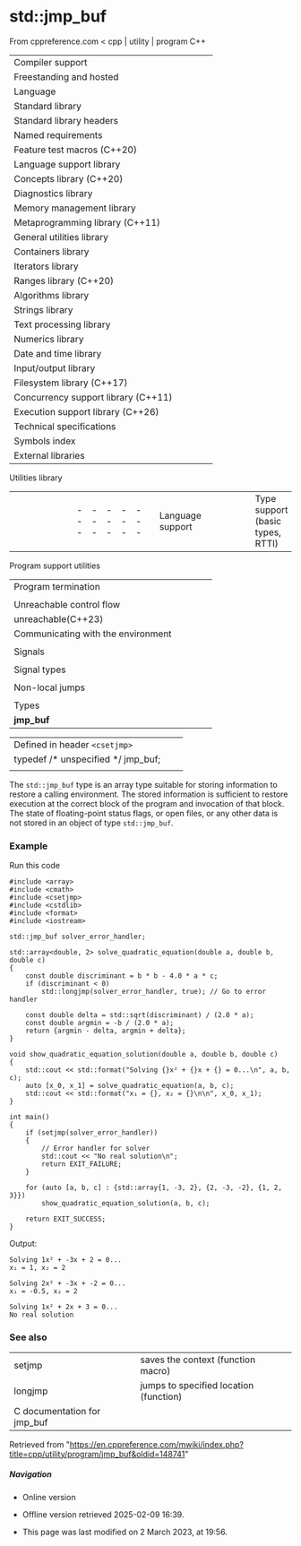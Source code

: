# std::jmp_buf

From cppreference.com
< cpp‎ | utility‎ | program
C++

|  |  |  |  |  |
| --- | --- | --- | --- | --- |
| Compiler support | | | | |
| Freestanding and hosted | | | | |
| Language | | | | |
| Standard library | | | | |
| Standard library headers | | | | |
| Named requirements | | | | |
| Feature test macros (C++20) | | | | |
| Language support library | | | | |
| Concepts library (C++20) | | | | |
| Diagnostics library | | | | |
| Memory management library | | | | |
| Metaprogramming library (C++11) | | | | |
| General utilities library | | | | |
| Containers library | | | | |
| Iterators library | | | | |
| Ranges library (C++20) | | | | |
| Algorithms library | | | | |
| Strings library | | | | |
| Text processing library | | | | |
| Numerics library | | | | |
| Date and time library | | | | |
| Input/output library | | | | |
| Filesystem library (C++17) | | | | |
| Concurrency support library (C++11) | | | | |
| Execution support library (C++26) | | | | |
| Technical specifications | | | | |
| Symbols index | | | | |
| External libraries | | | | |

Utilities library

|  |  |  |  |  |  |  |  |  |  |  |  |  |  |  |  |  |  |  |  |  |  |  |  |  |  |  |  |  |  |  |  |  |  |  |  |  |  |  |  |  |  |  |  |  |  |  |  |  |  |  |  |  |  |  |  |  |  |  |  |  |  |  |  |  |  |  |  |  |  |  |  |  |  |  |  |  |  |  |  |  |  |  |  |  |  |  |  |  |  |  |  |  |  |  |  |  |  |  |  |  |  |  |  |  |  |  |  |  |  |  |  |  |  |  |  |  |  |  |  |  |  |  |  |  |  |  |  |  |  |  |  |  |  |  |  |  |  |  |  |  |  |  |  |  |  |  |  |  |  |  |  |  |  |  |  |  |  |  |  |  |  |  |  |  |  |  |  |  |  |  |  |  |  |  |  |  |  |  |  |  |  |  |  |  |  |  |  |  |  |  |  |  |  |  |  |  |  |  |  |  |  |  |  |  |  |  |  |  |  |  |  |  |  |  |  |  |  |  |  |  |  |  |  |  |  |  |  |  |  |  |  |  |  |  |  |  |  |  |  |  |  |  |  |  |  |  |  |  |  |  |  |  |  |  |  |  |  |  |  |  |  |  |  |  |  |  |  |  |  |  |  |  |  |  |  |  |  |  |  |  |  |  |  |  |  |  |  |  |  |  |  |  |  |  |  |  |  |  |  |  |  |  |  |  |  |  |  |  |  |  |  |  |  |  |  |  |  |  |  |  |  |  |  |  |  |  |  |  |  |  |  |  |  |  |
| --- | --- | --- | --- | --- | --- | --- | --- | --- | --- | --- | --- | --- | --- | --- | --- | --- | --- | --- | --- | --- | --- | --- | --- | --- | --- | --- | --- | --- | --- | --- | --- | --- | --- | --- | --- | --- | --- | --- | --- | --- | --- | --- | --- | --- | --- | --- | --- | --- | --- | --- | --- | --- | --- | --- | --- | --- | --- | --- | --- | --- | --- | --- | --- | --- | --- | --- | --- | --- | --- | --- | --- | --- | --- | --- | --- | --- | --- | --- | --- | --- | --- | --- | --- | --- | --- | --- | --- | --- | --- | --- | --- | --- | --- | --- | --- | --- | --- | --- | --- | --- | --- | --- | --- | --- | --- | --- | --- | --- | --- | --- | --- | --- | --- | --- | --- | --- | --- | --- | --- | --- | --- | --- | --- | --- | --- | --- | --- | --- | --- | --- | --- | --- | --- | --- | --- | --- | --- | --- | --- | --- | --- | --- | --- | --- | --- | --- | --- | --- | --- | --- | --- | --- | --- | --- | --- | --- | --- | --- | --- | --- | --- | --- | --- | --- | --- | --- | --- | --- | --- | --- | --- | --- | --- | --- | --- | --- | --- | --- | --- | --- | --- | --- | --- | --- | --- | --- | --- | --- | --- | --- | --- | --- | --- | --- | --- | --- | --- | --- | --- | --- | --- | --- | --- | --- | --- | --- | --- | --- | --- | --- | --- | --- | --- | --- | --- | --- | --- | --- | --- | --- | --- | --- | --- | --- | --- | --- | --- | --- | --- | --- | --- | --- | --- | --- | --- | --- | --- | --- | --- | --- | --- | --- | --- | --- | --- | --- | --- | --- | --- | --- | --- | --- | --- | --- | --- | --- | --- | --- | --- | --- | --- | --- | --- | --- | --- | --- | --- | --- | --- | --- | --- | --- | --- | --- | --- | --- | --- | --- | --- | --- | --- | --- | --- | --- | --- | --- | --- | --- | --- | --- | --- | --- | --- | --- | --- | --- | --- | --- | --- | --- | --- | --- | --- | --- | --- | --- | --- | --- | --- | --- | --- | --- | --- | --- | --- | --- | --- | --- | --- | --- | --- | --- | --- | --- | --- | --- | --- | --- | --- | --- | --- | --- | --- | --- |
| |  |  |  |  |  | | --- | --- | --- | --- | --- | | Language support | | | | | | Type support (basic types, RTTI) | | | | | | Library feature-test macros (C++20) | | | | | | Program utilities | | | | | | Coroutine support (C++20) | | | | | | Variadic functions | | | | | | is_constant_evaluated(C++20) | | | | | | is_within_lifetime(C++26) | | | | | | initializer_list(C++11) | | | | | | source_location(C++20) | | | | | | Three-way comparison | | | | | | three_way_comparablethree_way_comparable_with(C++20)(C++20) | | | | | | strong_ordering(C++20) | | | | | | weak_ordering(C++20) | | | | | | partial_ordering(C++20) | | | | | | common_comparison_category(C++20) | | | | | | compare_three_way_result(C++20) | | | | | | compare_three_way(C++20) | | | | | | strong_order(C++20) | | | | | | weak_order(C++20) | | | | | | partial_order(C++20) | | | | | | compare_strong_order_fallback(C++20) | | | | | | compare_weak_order_fallback(C++20) | | | | | | compare_partial_order_fallback(C++20) | | | | | | |  |  |  |  |  |  |  |  |  |  |  |  | | --- | --- | --- | --- | --- | --- | --- | --- | --- | --- | --- | --- | | |  |  |  |  |  | | --- | --- | --- | --- | --- | | is_eqis_ltis_lteq(C++20)(C++20)(C++20) | | | | | | |  |  |  |  |  | | --- | --- | --- | --- | --- | | is_neqis_gtis_gteq(C++20)(C++20)(C++20) | | | | | | | |  | | | | | | |  |  |  |  |  | | --- | --- | --- | --- | --- | | General utilities | | | | | | |  |  |  |  |  | | --- | --- | --- | --- | --- | | Function objects | | | | | | Bit manipulation (C++20) | | | | | | bitset | | | | | | hash(C++11) | | | | | | | Relational operators (deprecated in C++20) | | | | | | |  |  |  |  |  |  |  |  |  |  |  |  | | --- | --- | --- | --- | --- | --- | --- | --- | --- | --- | --- | --- | | |  |  |  |  |  | | --- | --- | --- | --- | --- | | rel_ops::operator!=rel_ops::operator> | | | | | | |  |  |  |  |  | | --- | --- | --- | --- | --- | | rel_ops::operator<=rel_ops::operator>= | | | | | | | Integer comparison functions | | | | | | |  |  |  |  |  | | --- | --- | --- | --- | --- | | cmp_equalcmp_lesscmp_less_than(C++20)(C++20)(C++20) | | | | | | |  |  |  |  |  | | --- | --- | --- | --- | --- | | cmp_not_equalcmp_greatercmp_greater_than(C++20)(C++20)(C++20) | | | | | | | in_range(C++20) | | | | | | Swap and type operations | | | | | | |  |  |  |  |  | | --- | --- | --- | --- | --- | | swap | | | | | | ranges::swap(C++20) | | | | | | exchange(C++14) | | | | | | declval(C++11) | | | | | | to_underlying(C++23) | | | | | | |  |  |  |  |  | | --- | --- | --- | --- | --- | | forward(C++11) | | | | | | forward_like(C++23) | | | | | | move(C++11) | | | | | | move_if_noexcept(C++11) | | | | | | as_const(C++17) | | | | | | | Common vocabulary types | | | | | | |  |  |  |  |  | | --- | --- | --- | --- | --- | | pair | | | | | | tuple(C++11) | | | | | | optional(C++17) | | | | | | any(C++17) | | | | | | variant(C++17) | | | | | | |  |  |  |  |  | | --- | --- | --- | --- | --- | | tuple_size(C++11) | | | | | | tuple_element(C++11) | | | | | | apply(C++17) | | | | | | make_from_tuple(C++17) | | | | | | expected(C++23) | | | | | | |  | | | | | |  | | | | | |  | | | | | | |

Program support utilities

|  |  |  |  |  |
| --- | --- | --- | --- | --- |
| Program termination | | | | |
| |  |  |  |  |  | | --- | --- | --- | --- | --- | | abort | | | | | | exit | | | | | | quick_exit(C++11) | | | | | | _Exit(C++11) | | | | | | |  |  |  |  |  | | --- | --- | --- | --- | --- | | atexit | | | | | | at_quick_exit(C++11) | | | | | | EXIT_SUCCESSEXIT_FAILURE | | | | | |
| Unreachable control flow | | | | |
| unreachable(C++23) | | | | |
| Communicating with the environment | | | | |
| |  |  |  |  |  | | --- | --- | --- | --- | --- | | system | | | | | | |  |  |  |  |  | | --- | --- | --- | --- | --- | | getenv | | | | | |
| Signals | | | | |
| |  |  |  |  |  | | --- | --- | --- | --- | --- | | signal | | | | | | raise | | | | | | sig_atomic_t | | | | | | |  |  |  |  |  | | --- | --- | --- | --- | --- | | SIG_DFLSIG_IGN | | | | | | SIG_ERR | | | | | |
| Signal types | | | | |
| |  |  |  |  |  | | --- | --- | --- | --- | --- | | SIGABRTSIGFPESIGILL | | | | | | |  |  |  |  |  | | --- | --- | --- | --- | --- | | SIGINTSIGSEGVSIGTERM | | | | | |
| Non-local jumps | | | | |
| |  |  |  |  |  | | --- | --- | --- | --- | --- | | setjmp | | | | | | |  |  |  |  |  | | --- | --- | --- | --- | --- | | longjmp | | | | | |
| Types | | | | |
| ****jmp_buf**** | | | | |

|  |  |  |
| --- | --- | --- |
| Defined in header `<csetjmp>` |  |  |
| typedef /\* unspecified \*/ jmp_buf; |  |  |
|  |  |  |

The `std::jmp_buf` type is an array type suitable for storing information to restore a calling environment. The stored information is sufficient to restore execution at the correct block of the program and invocation of that block. The state of floating-point status flags, or open files, or any other data is not stored in an object of type `std::jmp_buf`.

### Example

Run this code

```
#include <array>
#include <cmath>
#include <csetjmp>
#include <cstdlib>
#include <format>
#include <iostream>
 
std::jmp_buf solver_error_handler;
 
std::array<double, 2> solve_quadratic_equation(double a, double b, double c)
{
    const double discriminant = b * b - 4.0 * a * c;
    if (discriminant < 0)
        std::longjmp(solver_error_handler, true); // Go to error handler
 
    const double delta = std::sqrt(discriminant) / (2.0 * a);
    const double argmin = -b / (2.0 * a);
    return {argmin - delta, argmin + delta};
}
 
void show_quadratic_equation_solution(double a, double b, double c)
{
    std::cout << std::format("Solving {}x² + {}x + {} = 0...\n", a, b, c);
    auto [x_0, x_1] = solve_quadratic_equation(a, b, c);
    std::cout << std::format("x₁ = {}, x₂ = {}\n\n", x_0, x_1);
}
 
int main()
{
    if (setjmp(solver_error_handler))
    {
        // Error handler for solver
        std::cout << "No real solution\n";
        return EXIT_FAILURE;
    }
 
    for (auto [a, b, c] : {std::array{1, -3, 2}, {2, -3, -2}, {1, 2, 3}})
        show_quadratic_equation_solution(a, b, c);
 
    return EXIT_SUCCESS;
}

```

Output:

```
Solving 1x² + -3x + 2 = 0...
x₁ = 1, x₂ = 2
 
Solving 2x² + -3x + -2 = 0...
x₁ = -0.5, x₂ = 2
 
Solving 1x² + 2x + 3 = 0...
No real solution

```

### See also

|  |  |
| --- | --- |
| setjmp | saves the context   (function macro) |
| longjmp | jumps to specified location   (function) |
| C documentation for jmp_buf | |

Retrieved from "<https://en.cppreference.com/mwiki/index.php?title=cpp/utility/program/jmp_buf&oldid=148741>"

##### Navigation

- Online version
- Offline version retrieved 2025-02-09 16:39.

- This page was last modified on 2 March 2023, at 19:56.
